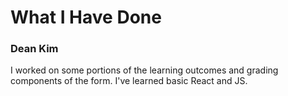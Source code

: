 # What I Have Done
### Dean Kim
I worked on some portions of the learning outcomes and grading components of the form. I've learned basic React and JS.